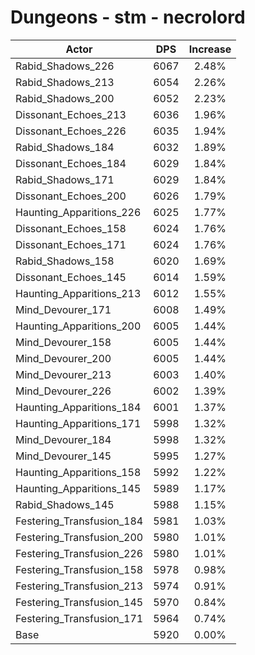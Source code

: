 # Dungeons - stm - necrolord
| Actor | DPS | Increase |
|---|:---:|:---:|
|Rabid_Shadows_226|6067|2.48%|
|Rabid_Shadows_213|6054|2.26%|
|Rabid_Shadows_200|6052|2.23%|
|Dissonant_Echoes_213|6036|1.96%|
|Dissonant_Echoes_226|6035|1.94%|
|Rabid_Shadows_184|6032|1.89%|
|Dissonant_Echoes_184|6029|1.84%|
|Rabid_Shadows_171|6029|1.84%|
|Dissonant_Echoes_200|6026|1.79%|
|Haunting_Apparitions_226|6025|1.77%|
|Dissonant_Echoes_158|6024|1.76%|
|Dissonant_Echoes_171|6024|1.76%|
|Rabid_Shadows_158|6020|1.69%|
|Dissonant_Echoes_145|6014|1.59%|
|Haunting_Apparitions_213|6012|1.55%|
|Mind_Devourer_171|6008|1.49%|
|Haunting_Apparitions_200|6005|1.44%|
|Mind_Devourer_158|6005|1.44%|
|Mind_Devourer_200|6005|1.44%|
|Mind_Devourer_213|6003|1.40%|
|Mind_Devourer_226|6002|1.39%|
|Haunting_Apparitions_184|6001|1.37%|
|Haunting_Apparitions_171|5998|1.32%|
|Mind_Devourer_184|5998|1.32%|
|Mind_Devourer_145|5995|1.27%|
|Haunting_Apparitions_158|5992|1.22%|
|Haunting_Apparitions_145|5989|1.17%|
|Rabid_Shadows_145|5988|1.15%|
|Festering_Transfusion_184|5981|1.03%|
|Festering_Transfusion_200|5980|1.01%|
|Festering_Transfusion_226|5980|1.01%|
|Festering_Transfusion_158|5978|0.98%|
|Festering_Transfusion_213|5974|0.91%|
|Festering_Transfusion_145|5970|0.84%|
|Festering_Transfusion_171|5964|0.74%|
|Base|5920|0.00%|
